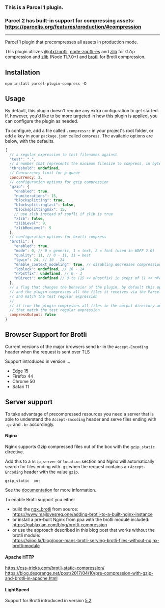 ### This is a Parcel 1 plugin. 
### Parcel 2 has built-in support for compressing assets: https://parceljs.org/features/production/#compression

------

Parcel 1 plugin that precompresses all assets in production mode. 

This plugin utilizes [@gfx/zopfli](https://github.com/gfx/universal-zopfli-js), [node-zopfli-es](https://github.com/jaeh/node-zopfli-es) and [zlib](https://nodejs.org/dist/latest-v13.x/docs/api/zlib.html) for GZip compression
and [zlib](https://nodejs.org/dist/latest-v13.x/docs/api/zlib.html) (Node 11.7.0+) and [brotli](https://www.npmjs.com/package/brotli) for Brotli compression.


## Installation

```
npm install parcel-plugin-compress -D
```


## Usage

By default, this plugin doesn't require any extra configuration to get started. If, however, you'd like to be more targeted in how this plugin is applied, you can configure the plugin as needed.

To configure, add a file called `.compressrc` in your project's root folder, or add a key in your `package.json` called `compress`. The available options are below, with the defaults.

```js
{
  // a regular expression to test filenames against
  "test": ".",
  // a number that represents the minimum filesize to compress, in bytes
  "threshold": undefined,
  // Concurrency limit for p-queue
  concurrency: 2,
  // configuration options for gzip compression
  "gzip": {
    "enabled": true,
    "numiterations": 15,
    "blocksplitting": true,
    "blocksplittinglast": false,
    "blocksplittingmax": 15,
    // use zlib instead of zopfli if zlib is true
    "zlib": false,
    "zlibLevel": 9,
    "zlibMemLevel": 9
  },
  // configuration options for brotli compress
  "brotli": {
    "enabled": true,
    "mode": 0, // 0 = generic, 1 = text, 2 = font (used in WOFF 2.0)
    "quality": 11, // 0 - 11, 11 = best
    "lgwin": 24, // 10 - 24    
    "enable_context_modeling": true, // disabling decreases compression ratio in favour of decompression speed
    "lgblock": undefined, // 16 - 24
    "nPostfix": undefined, // 0 - 3
    "nDirect": undefined // 0 to (15 << nPostfix) in steps of (1 << nPostfix)
  },
  // a flag that changes the behavior of the plugin, by default this option is disabled
  // and the plugin compresses all the files it receives via the Parcel bundle object
  // and match the test regular expression
  //	
  // if true the plugin compresses all files in the output directory and subdirectories
  // that match the test regular expression
  compressOutput: false
}
```


## Browser Support for Brotli

Current versions of the major browsers send `br` in the `Accept-Encoding` header when the request is sent over TLS

Support introduced in version ...

  * Edge 15
  * Firefox 44
  * Chrome 50
  * Safari 11


## Server support

To take advantage of precompressed resources you need a server that is able to understand the `Accept-Encoding` header and serve files ending with `.gz` and `.br` accordingly.

#### Nginx 
Nginx supports Gzip compressed files out of the box with the `gzip_static` directive. 

Add this to a `http`, `server` or `location` section and Nginx will automatically search for files ending with .gz when the request contains an `Accept-Encoding` header with the value `gzip`. 
```
gzip_static  on;  
```
See the [documentation](http://nginx.org/en/docs/http/ngx_http_gzip_static_module.html) for more information.

To enable Brotli support you either 
  * build the [ngx_brotli](https://github.com/google/ngx_brotli) from source:          
    https://www.majlovesreg.one/adding-brotli-to-a-built-nginx-instance
  * or install a pre-built Nginx from ppa with the brotli module included:  
    https://gablaxian.com/blog/brotli-compression
  * or use the approach described in this blog post that works without the brotli module:    
    https://siipo.la/blog/poor-mans-brotli-serving-brotli-files-without-nginx-brotli-module


#### Apache HTTP
https://css-tricks.com/brotli-static-compression/     
https://blog.desgrange.net/post/2017/04/10/pre-compression-with-gzip-and-brotli-in-apache.html


#### LightSpeed
Support for Brotli introduced in version [5.2](https://www.litespeedtech.com/products/litespeed-web-server/release-log)



